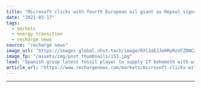 ```yaml
---
title: "Microsoft clicks with fourth European oil giant as Repsol signs green power deal"
date: "2021-03-17"
tags: 
  - markets
  - energy transition
  - recharge news
source: "recharge news"
image_url: "https://images-global.nhst.tech/image/RXl3aEJJekMyRzVFZDNCaXp4cGNNbW9TZEd3MVJkUUUvbmNzTWZsREcwbz0=/nhst/binary/e73fd983967a61a9d8b8c29e8dcef69f"
image_fp: "/assets/img/post_thumbnails/153.jpg"
lead: "Spanish group latest fossil player to supply IT behemoth with wind and solar power under expanded collaboration"
article_url: "https://www.rechargenews.com/markets/microsoft-clicks-with-fourth-european-oil-giant-as-repsol-signs-green-power-deal/2-1-982669"
---
```


---
